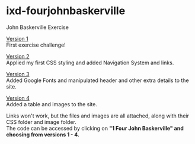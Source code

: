 # ixd-fourjohnbaskerville
John Baskerville Exercise

<a href="https://emmamoodyixd.github.io/ixd-fourjohnbaskerville/1_four_john_baskerville-first_version.html" target="_blank" title="Four John Baskerville - First Version">Version 1 </a><br>
First exercise challenge!


<a href="https://emmamoodyixd.github.io/ixd-fourjohnbaskerville/2_four_john_baskerville-second_version.html" target="_blank" title="Four John Baskerville - Second Version">Version 2 </a><br>
Applied my first CSS styling and added Navigation System and links.


<a href="https://emmamoodyixd.github.io/ixd-fourjohnbaskerville/3_four_john_baskerville-third_version.html" target="_blank" title="Four John Baskerville - Third Version">Version 3 </a><br>
Added Google Fonts and manipulated header and other extra details to the site.


<a href="https://emmamoodyixd.github.io/ixd-fourjohnbaskerville/4 Four John Baskerville - Fourth Version.html" target="_blank" title="Four John Baskerville - Fourth Version">Version 4 </a><br>
Added a table and images to the site.


Links won't work, but the files and images are all attached, along with their CSS folder and image folder.<br>
The code can be accessed by clicking on <b>"1 Four John Baskerville"<b> and choosing from versions 1 - 4.
